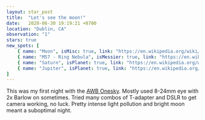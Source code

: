 ```yaml
---
layout: star_post
title:  "Let's see the moon!"
date:   2020-06-30 19:19:21 +0700
location: "Dublin, CA"
observation: "1"
stars: true
new_spots: [
    { name: "Moon", isMisc: true, link: "https://en.wikipedia.org/wiki/Moon" }, 
    { name: "M57 - Ring Nebula", isMessier: true, link: "https://en.wikipedia.org/wiki/Ring_Nebula", date: "June 30, 2020" },
    { name: "Saturn", isPlanet: true, link: "https://en.wikipedia.org/wiki/Saturn", date: "June 30, 2020" }, 
    { name: "Jupiter", isPlanet: true, link: "https://en.wikipedia.org/wiki/Jupiter", date: "June 30, 2020" }
]
---
```


This was my first night with the [AWB Onesky](https://shop.astronomerswithoutborders.org/products/awb-onesky-reflector-telescope). Mostly used 8-24mm eye with 2x Barlow on sometimes. Tried many combos of T-adapter and DSLR to get camera working, no luck. Pretty intense light pollution and bright moon meant a suboptimal night.
